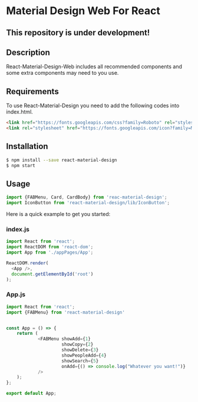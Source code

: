# Material Design Web For React
## This repository is under development!

## Description

React-Material-Design-Web includes all recommended components and some extra components may need to you use.

## Requirements
To use React-Material-Design you need to add the following codes into index.html.

```html
<link href="https://fonts.googleapis.com/css?family=Roboto" rel="stylesheet">
<link rel="stylesheet" href="https://fonts.googleapis.com/icon?family=Material+Icons">
```

## Installation

```sh
$ npm install --save react-material-design
$ npm start
```

## Usage

```js
import {FABMenu, Card, CardBody} from 'reac-material-design';
import IconButton from 'react-material-design/lib/IconButton';
```

Here is a quick example to get you started:

### index.js
```js
import React from 'react';
import ReactDOM from 'react-dom';
import App from './appPages/App';

ReactDOM.render(
  <App />,
  document.getElementById('root')
);
```

### App.js

```js
import React from 'react';
import {FABMenu} from 'react-material-design'


const App = () => {
    return (
            <FABMenu showAdd={1}
                     showCopy={2}
                     showDelete={3}
                     showPeopleAdd={4}
                     showSearch={5}
                     onAdd={() => console.log("Whatever you want!")}
            />
    );
};

export default App;

```




